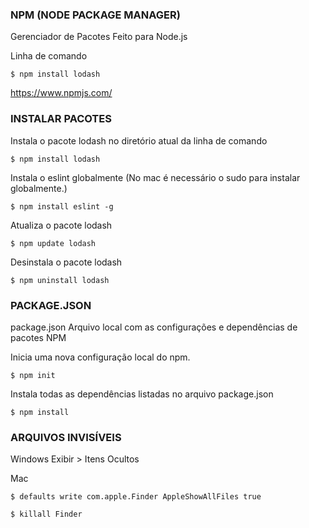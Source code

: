 ### NPM (NODE PACKAGE MANAGER)

Gerenciador de Pacotes
Feito para Node.js

Linha de comando

```shell
$ npm install lodash
```

<a href="https://www.npmjs.com/" target="_blank">https://www.npmjs.com/</a>

### INSTALAR PACOTES

Instala o pacote lodash no diretório atual da linha de comando

```shell
$ npm install lodash
```

Instala o eslint globalmente (No mac é necessário o sudo para instalar globalmente.)

```shell
$ npm install eslint -g
```

Atualiza o pacote lodash

```shell
$ npm update lodash
```

Desinstala o pacote lodash

```shell
$ npm uninstall lodash
```

### PACKAGE.JSON

package.json
Arquivo local com as configurações e dependências de pacotes NPM

Inicia uma nova configuração local do npm.

```shell
$ npm init
```

Instala todas as dependências listadas no arquivo package.json

```shell
$ npm install
```

### ARQUIVOS INVISÍVEIS

Windows
Exibir > Itens Ocultos

Mac

```shell
$ defaults write com.apple.Finder AppleShowAllFiles true
```

```shell
$ killall Finder
```

